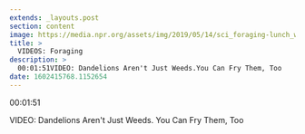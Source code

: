```yaml
--- 
extends: _layouts.post 
section: content 
image: https://media.npr.org/assets/img/2019/05/14/sci_foraging-lunch_wide-31e2c7ac76f574b4a02ab92acc1c882a9c96c89d.jpg?s=1400 
title: > 
  VIDEOS: Foraging 
description: > 
  00:01:51VIDEO: Dandelions Aren't Just Weeds.You Can Fry Them, Too 
date: 1602415768.1152654 
--- 
```

00:01:51

VIDEO: Dandelions Aren't Just Weeds. You Can Fry Them, Too